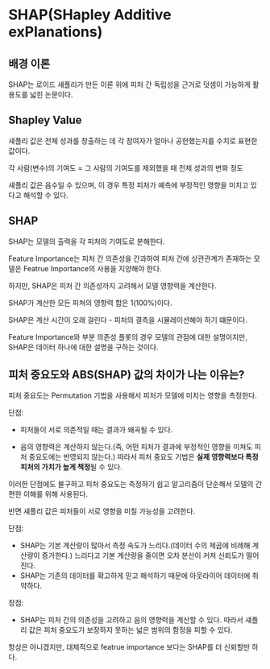 # SHAP(SHapley Additive exPlanations)



## 배경 이론

SHAP는 로이드 섀플리가 만든 이론 위에 피처 간 독립성을 근거로 덧셈이 가능하게 활용도를 넓힌 논문이다.



## Shapley Value

섀플리 값은 전체 성과를 창출하는 데 각 참여자가 얼마나 공헌했는지를 수치로 표현한 값이다.

각 사람(변수)의 기여도 = 그 사람의 기여도를 제외했을 때 전체 성과의 변화 정도

섀플리 값은 음수일 수 있으며, 이 경우 특정 피처가 예측에 부정적인 영향을 미치고 있다고 해석할 수 있다.



## SHAP

SHAP는 모델의 출력을 각 피처의 기여도로 분해한다.

Feature Importance는 피처 간 의존성을 간과하여 피처 간에 상관관계가 존재하는 모델은 Featrue Importance의 사용을 지양해야 한다.

하지만, SHAP은 피처 간 의존성까지 고려해서 모델 영향력을 계산한다.

SHAP가 계산한 모든 피쳐의 영향력 합은 1(100%)이다.

SHAP은 계산 시간이 오래 걸린다 - 피처의 결측을 시뮬레이션해야 하기 떄문이다.

Feature Importance와 부분 의존성 플롯의 경우 모델의 관점에 대한 설명이지만, SHAP은 데이터 하나에 대한 설명을 구하는 것이다.



## 피처 중요도와 ABS(SHAP) 값의 차이가 나는 이유는?

피처 중요도는 Permutation 기법을 사용해서 피처가 모델에 미치는 영향을 측정한다.

단점:

- 피처들이 서로 의존적일 때는 결과가 왜곡될 수 있다.

- 음의 영향력은 계산하지 않는다.(즉, 어떤 피처가 결과에 부정적인 영향을 미쳐도 피처 중요도에는 반영되지 않는다.) 
  따라서 피처 중요도 기법은 **실제 영향력보다 특정 피처의 가치가 높게 책정**될 수 있다.

이러한 단점에도 불구하고 피처 중요도는 측정하기 쉽고 알고리즘이 단순해서 모델의 간편한 이해를 위해 사용된다.



반면 섀플리 값은 피처들이 서로 영향을 미칠 가능성을 고려한다.



단점:

* SHAP는 기본 계산량이 많아서 측정 속도가 느리다.(데이터 수의 제곱에 비례해 계산량이 증가한다.)
  느리다고 기본 계산량을 줄이면 오차 분산이 커져 신뢰도가 떨어진다.
* SHAP는 기존의 데이터를 확고하게 믿고 해석하기 때문에 아웃라이어 데이터에 취약하다.

장점:

- SHAP는 피처 간의 의존성을 고려하고 음의 영향력을 계산할 수 있다.
  따라서 섀플리 값은 피처 중요도가 보장하지 못하는 넓은 범위의 함정을 피할 수 있다.



항상은 아니겠지만, 대체적으로 featrue importance 보다는 SHAP를 더 신뢰할만 하다.

